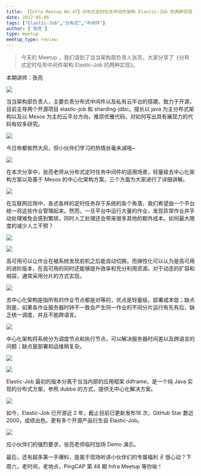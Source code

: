 ```yaml
---
title: 【Infra Meetup No.47】分布式定时任务中间件架构 Elastic-Job 的两种实现
date: 2017-05-06
tags: ["Elastic-Job","分布式","中间件"]
author: ['张亮']
type: meetup
meetup_type: review
---
```


>今天的 Meetup ，我们请到了当当架构部负责人张亮，大家分享了《分布式定时任务中间件架构 Elastic-Job 的两种实现》。

本期讲师：张亮

![](http://upload-images.jianshu.io/upload_images/542677-25a7f6f62786f101?imageMogr2/auto-orient/strip%7CimageView2/2/w/1240)

当当架构部负责人，主要负责分布式中间件以及私有云平台的搭建。致力于开源，目前主导两个开源项目 elastic-job 和 sharding-jdbc。擅长以 java 为主分布式架构以及以 Mesos 为主的云平台方向，推崇优雅代码，对如何写出具有展现力的代码有较多研究。

![](http://upload-images.jianshu.io/upload_images/542677-a8fd71ae527bcf03?imageMogr2/auto-orient/strip%7CimageView2/2/w/1240)

今日帝都依然大风，但小伙伴们学习的热情丝毫未减哦~

![](http://upload-images.jianshu.io/upload_images/542677-782e637db391add0?imageMogr2/auto-orient/strip%7CimageView2/2/w/1240)

在本次分享中，张亮老师从分布式定时任务中间件的适用场景，轻量级去中心化架构方案以及基于 Mesos 的中心化架构方案，三个方面为大家进行了详细讲解。

![](https://upload-images.jianshu.io/upload_images/542677-1b821b6b71a89051.gif?imageMogr2/auto-orient/strip%7CimageView2/2/w/1240)

在互联网应用中，各式各样的定时任务存于系统的各个角落，我们希望由一个平台统一将这些作业管理起来。然而，一旦平台中运行大量的作业，发现异常作业并手动处理难免会感到繁琐，同时人工处理还会带来很多其他的额外成本。如何最大限度的减少人工干预？

![](https://upload-images.jianshu.io/upload_images/542677-d2db1bc4d3c882d9.gif?imageMogr2/auto-orient/strip%7CimageView2/2/w/1240)

![](https://upload-images.jianshu.io/upload_images/542677-e2490850399a1c62.gif?imageMogr2/auto-orient/strip%7CimageView2/2/w/1240)

高可用可以让作业在被系统发现宕机之后能自动切换。而弹性化可以认为是高可用的进阶版本，在高可用的同时还能够提升效率和充分利用资源。对于动态的扩容和缩容，通常采用分片的方式实现。

![](http://upload-images.jianshu.io/upload_images/542677-71be6ec563920a25?imageMogr2/auto-orient/strip%7CimageView2/2/w/1240)

去中心化架构是指所有的作业节点都是对等的，优点是轻量级，部署成本低；缺点则是，如果各作业服务器时钟不一致会产生同一作业的不同分片运行有先有后，缺乏统一调度，并且不能跨语言。

![](http://upload-images.jianshu.io/upload_images/542677-03c8d1880df14a1e?imageMogr2/auto-orient/strip%7CimageView2/2/w/1240)

中心化架构将系统分为调度节点和执行节点，可以解决服务器时间差以及跨语言的问题；缺点是部署和运维稍复杂。

![](http://upload-images.jianshu.io/upload_images/542677-ac5c5391e68d84a0?imageMogr2/auto-orient/strip%7CimageView2/2/w/1240)

![](https://upload-images.jianshu.io/upload_images/542677-c29a913d11b37575.gif?imageMogr2/auto-orient/strip%7CimageView2/2/w/1240)

Elastic-Job 最初的版本分离于当当内部的应用框架 ddframe，是一个纯 Java 实现的分布式方案，参照 dubbo 的方式，提供无中心化解决方案。

![](https://upload-images.jianshu.io/upload_images/542677-ac8563bde4539a4f.gif?imageMogr2/auto-orient/strip%7CimageView2/2/w/1240)

如今，Elastic-Job 已开源近 2 年，截止目前已更新发布18 次，GitHub Star 数近 2000，成绩出色。更有多个开源产品衍生自 Elastic-Job。

![](http://upload-images.jianshu.io/upload_images/542677-68ecee532352c5f7?imageMogr2/auto-orient/strip%7CimageView2/2/w/1240)

应小伙伴们的强烈要求，张亮老师临时加场 Demo 演示。

最后，还有超多第一手爆料，是属于现场听讲小伙伴们的专属福利 ✌️ 很心动？下周六，老时间，老地点，PingCAP 第 48 期 Infra Meetup 等你呦！

